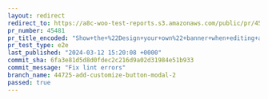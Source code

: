 ```yaml
---
layout: redirect
redirect_to: https://a8c-woo-test-reports.s3.amazonaws.com/public/pr/45481/e2e/index.html
pr_number: 45481
pr_title_encoded: "Show+the+%22Design+your+own%22+banner+when+editing+a+theme+which+is+not+TT4"
pr_test_type: e2e
last_published: "2024-03-12 15:20:08 +0000"
commit_sha: 6fa3e81d5d8d0fdec2c216d9a02d31984e51b933
commit_message: "Fix lint errors"
branch_name: 44725-add-customize-button-modal-2
passed: true
---
```

